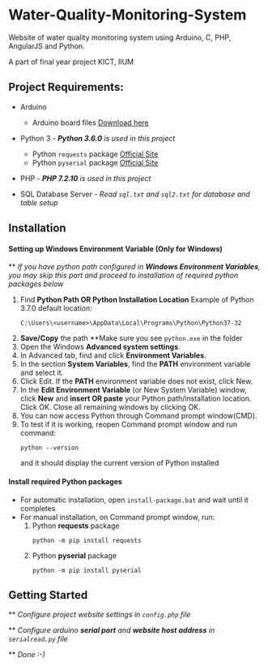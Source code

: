 # Water-Quality-Monitoring-System

Website of water quality monitoring system using Arduino, C, PHP, AngularJS and Python.

A part of final year project KICT, IIUM


## Project Requirements:
* Arduino 
    * Arduino board files [Download here](https://github.com/atifmustaffa/Water-Quality-Monitoring-System-Arduino)
    
* Python 3 - _**Python 3.6.0** is used in this project_
    * Python ```requests``` package [Official Site](http://docs.python-requests.org/en/v2.7.0/user/install/)
    * Python ```pyserial``` package [Official Site](https://pyserial.readthedocs.io/en/latest/pyserial.html)
    
* PHP - _**PHP 7.2.10** is used in this project_

* SQL Database Server - _Read ```sql.txt``` and ```sql2.txt``` for database and table setup_

## Installation
#### Setting up Windows Environment Variable (Only for Windows)
** _If you have python path configured in **Windows Environment Variables**, you may skip this part and proceed to installation of required python packages below_
1.  Find **Python Path OR Python Installation Location**
    Example of Python 3.7.0 default location:
    ```
    C:\Users\<username>\AppData\Local\Programs\Python\Python37-32
    ```
1.  **Save/Copy** the path **Make sure you see ```python.exe``` in the folder
1.  Open the Windows **Advanced system settings**.
1. In Advanced tab, find and click **Environment Variables**.
1. In the section **System Variables**, find the **PATH** environment variable and select it.
1. Click Edit. If the **PATH** environment variable does not exist, click New.
1. In the **Edit Environment Variable** (or New System Variable) window, click **New** and **insert OR paste** your Python path/installation location. Click OK. Close all remaining windows by clicking OK.
1. You can now access Python through Command prompt window(CMD).
1. To test if it is working, reopen Command prompt window and run command:
    ```
    python --version
    ```
    and it should display the current version of Python installed
#### Install required Python packages
* For automatic installation, open ```install-package.bat``` and wait until it completes
* For manual installation, on Command prompt window, run:
    1. Python **requests** package
        ```
        python -m pip install requests
        ```
    2. Python **pyserial** package
        ```
        python -m pip install pyserial
        ```
## Getting Started
** _Configure project website settings in ```config.php``` file_

** _Configure arduino **serial port** and **website host address** in ```serialread.py``` file_

** _Done :-)_
